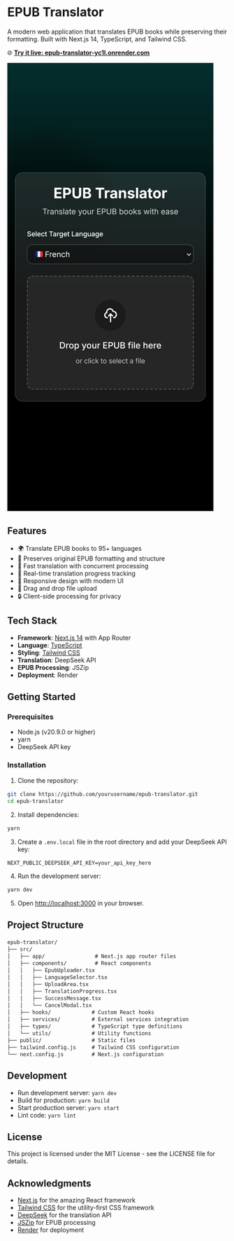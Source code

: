 # EPUB Translator

A modern web application that translates EPUB books while preserving their formatting. Built with Next.js 14, TypeScript, and Tailwind CSS.

🌐 **[Try it live: epub-translator-yc1l.onrender.com](https://epub-translator-yc1l.onrender.com/)**

![EPUB Translator Screenshot](screenshot.png)

## Features

- 🌍 Translate EPUB books to 95+ languages
- 🎨 Preserves original EPUB formatting and structure
- 💨 Fast translation with concurrent processing
- 🔄 Real-time translation progress tracking
- 📱 Responsive design with modern UI
- 🎯 Drag and drop file upload
- 🔒 Client-side processing for privacy

## Tech Stack

- **Framework**: [Next.js 14](https://nextjs.org/) with App Router
- **Language**: [TypeScript](https://www.typescriptlang.org/)
- **Styling**: [Tailwind CSS](https://tailwindcss.com/)
- **Translation**: DeepSeek API
- **EPUB Processing**: JSZip
- **Deployment**: Render

## Getting Started

### Prerequisites

- Node.js (v20.9.0 or higher)
- yarn
- DeepSeek API key

### Installation

1. Clone the repository:
```bash
git clone https://github.com/yourusername/epub-translator.git
cd epub-translator
```

2. Install dependencies:
```bash
yarn
```

3. Create a `.env.local` file in the root directory and add your DeepSeek API key:
```env
NEXT_PUBLIC_DEEPSEEK_API_KEY=your_api_key_here
```

4. Run the development server:
```bash
yarn dev
```

5. Open [http://localhost:3000](http://localhost:3000) in your browser.

## Project Structure

```
epub-translator/
├── src/
│   ├── app/                # Next.js app router files
│   ├── components/         # React components
│   │   ├── EpubUploader.tsx
│   │   ├── LanguageSelector.tsx
│   │   ├── UploadArea.tsx
│   │   ├── TranslationProgress.tsx
│   │   ├── SuccessMessage.tsx
│   │   └── CancelModal.tsx
│   ├── hooks/             # Custom React hooks
│   ├── services/          # External services integration
│   ├── types/             # TypeScript type definitions
│   └── utils/             # Utility functions
├── public/                # Static files
├── tailwind.config.js     # Tailwind CSS configuration
└── next.config.js         # Next.js configuration
```

## Development

- Run development server: `yarn dev`
- Build for production: `yarn build`
- Start production server: `yarn start`
- Lint code: `yarn lint`


## License

This project is licensed under the MIT License - see the LICENSE file for details.

## Acknowledgments

- [Next.js](https://nextjs.org/) for the amazing React framework
- [Tailwind CSS](https://tailwindcss.com/) for the utility-first CSS framework
- [DeepSeek](https://deepseek.com/) for the translation API
- [JSZip](https://stuk.github.io/jszip/) for EPUB processing
- [Render](https://render.com/) for deployment
